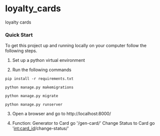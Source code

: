 # loyalty_cards
loyalty cards

### Quick Start
To get this project up and running locally on your computer follow the following steps.
1. Set up a python virtual environment

2. Run the following commands

`pip install -r requirements.txt`

`python manage.py makemigrations`

`python manage.py migrate`

`python manage.py runserver`

3. Open a browser and go to http://localhost:8000/

4. Function:
Generator to Card go '/gen-card/'
Change Status to Card go '<int:card_id>/change-status/'

